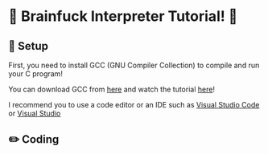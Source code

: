 # 🤯 Brainfuck Interpreter Tutorial! 🧠

## 🔨 Setup

First, you need to install GCC (GNU Compiler Collection) to compile and run your C program!

You can download GCC from [here](https://osdn.net/projects/mingw/releases/) and watch the tutorial [here](https://youtu.be/8CNRX1Bk5sY)!

I recommend you to use a code editor or an IDE such as [Visual Studio Code](https://code.visualstudio.com/) or [Visual Studio](https://visualstudio.microsoft.com/)

## ✏️ Coding
